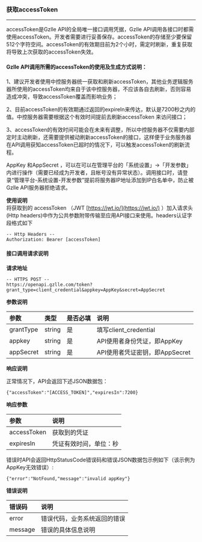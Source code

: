 ### 获取accessToken

---

accessToken是Gzlle API的全局唯一接口调用凭据，Gzlle API调用各接口时都需使用accessToken。开发者需要进行妥善保存。accessToken的存储至少要保留512个字符空间。accessToken的有效期目前为2个小时，需定时刷新，重复获取将导致上次获取的accessToken失效。

#### Gzlle API调用所需的accessToken的使用及生成方式说明：

1、建议开发者使用中控服务器统一获取和刷新accessToken，其他业务逻辑服务器所使用的accessToken均来自于该中控服务器，不应该各自去刷新，否则容易造成冲突，导致accessToken覆盖而影响业务；

2、目前accessToken的有效期通过返回的expireIn来传达，默认是7200秒之内的值。中控服务器需要根据这个有效时间提前去刷新accessToken 来访问接口；

3、accessToken的有效时间可能会在未来有调整，所以中控服务器不仅需要内部定时主动刷新，还需要提供被动刷新accessToken的接口，这样便于业务服务器在API调用获知accessToken已超时的情况下，可以触发accessToken的刷新流程。

AppKey 和AppSecret ，可以在可以在管理平台的「系统设置」-&gt;「开发参数」内进行操作（需要已经成为开发者，且帐号没有异常状态）。调用接口时，请登录“管理平台-系统设置-开发参数”提前将服务器IP地址添加到IP白名单中，防止被Gzlle API服务器拒绝请求。

**使用说明**  
将获取到的 accessToken （JWT [https://jwt.io/](https://jwt.io/) ）加入请求头\(Http headers\)中作为公共参数附带传输至应用API接口来使用。headers认证字段格式如下

```
-- Http Headers --
Authorization: Bearer [accessToken]
```

#### 接口调用请求说明

**请求地址**

```
-- HTTPS POST --
https://openapi.gzlle.com/token?grant_type=client_credential&appkey=AppKey&secret=AppSecret
```

**参数说明**

| 参数 | 类型 | 是否必填 | 说明 |
| :--- | :--- | :--- | :--- |
| grantType | string | 是 | 填写client\_credential |
| appkey | string | 是 | API使用者身份凭证，即AppKey |
| appSecret | string | 是 | API使用者凭证密钥，即AppSecret |

**响应说明**

正常情况下，API会返回下述JSON数据包：

`{"accessToken":"[ACCESS_TOKEN]","expiresIn":7200}`

**响应参数**

| 参数 | 说明 |
| :--- | :--- |
| accessToken | 获取到的凭证 |
| expiresIn | 凭证有效时间，单位：秒 |

错误时API会返回HttpStatusCode错误码和错误JSON数据包示例如下（该示例为AppKey无效错误）:

`{"error":"NotFound,"message":"invalid appKey"}`

**错误说明**

| 错误码 | 说明 |
| :--- | :--- |
| error | 错误代码，业务系统返回的错误 |
| message | 错误的具体信息说明 |



